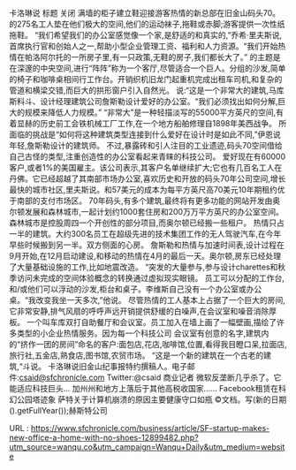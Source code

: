 卡洛琳说 
 标题 
 关闭 
 满墙的柜子建立鞋迎接游客热情的新总部在旧金山码头70。的275名工人垫在他们极大的空间,他们的运动袜子,拖鞋或赤脚;游客提供一次性纸拖鞋。 
 “我们希望我们的办公室感觉像一个家,是舒适的和真实的,”乔希·里夫斯说,首席执行官和创始人之一,帮助小型企业管理工资、福利和人力资源。“我们开始热情在帕洛阿尔托的一所房子里,有一只政策,无鞋的房子,我们都长大了。” 
 的主题是在深邃的中央空间,进行“阵阵”称为一个客厅,尽管适合一个巨人。分组的沙发,简单的椅子和咖啡桌相间行工作台。开销织机旧龙门起重机完成出租车司机,和复杂的管道和横梁交错,而巨大的拱形窗户引入自然光。 
 说:“这是一个非常大的建筑,马库斯料斗、设计经理建筑公司詹斯勒设计爱好的办公室。“我们必须找出如何分解,巨大的规模来降低人力规模。” 
 “非常大”是一种轻描淡写的55000平方英尺的空间,有着显赫的历史前工会铁机械工厂工作,在一个地方船舶修理自1898年美西战争。 
 所面临的挑战是“如何将这种建筑类型连接到什么爱好在设计时是如此不同,”伊恩说年轻,詹斯勒设计的建筑师。 
 不过,暴露砖和引人注目的工业遗迹,码头70空间借给自己古怪的类型,注重创造性的办公室看起来青睐的科技公司。 
 爱好现在有60000客户,或者1%的美国雇主。该公司表示,其客户名单继续扩大;它也有几百名工人在丹佛。它已经超越了其南部市场办公室,喜欢历史和开放的码头70年公司空间,增长最快的城市社区,里夫斯说。和57美元的成本为每平方英尺高70美元10年期租约优于南部的支付市场区。 
 70年码头,有多个建筑,最终将有更多功能的网站开发由奥尔顿发展和森林城市,一起计划约1000套住房和200万万平方英尺的办公室空间。森林城市是控股周四一个开创性的部分项目,而奥尔顿已经搬一些租户。 
 热情只占一半的建筑。大约300名员工在超级先进的技术集团工作的无人驾驶汽车,在今年早些时候搬到另一半。双方侧面的心房。 
 詹斯勒和热情与加速时间表,设计过程在9月开始,在12月启动建设,和移动的热情在4月的最后一天。奥尔顿,房东已经处理了大量基础设施的工作,比如地震改造。 
 “突发的大量参与,参与设计charettes和秋季访问未完成的空间体验概念的转换通过虚拟现实眼镜。 
 员工可以分配的工作台,和/或他们可以浮动的沙发,柜台和桌子。李维斯自己没有一个办公室或办公桌。“我改变我坐一天多次,”他说。 
 尽管热情的工人基本上占据了一个巨大的房间,它非常安静,排气风扇的呼呼声远开销提供舒缓的白噪声,在会议室和噪音消除厚板。 
 一个叫车库双打自助餐厅和会议室。员工加入在墙上画了一幅壁画,描绘了许多类型的小企业热情服务。因为每一个科技公司 
 会议室有创意的名字,建筑内的“挤作一团的房间”命名的客户:面包店,花店,咖啡馆,位置,看得我目瞪口呆,拉面店,旅行社,五金店,熟食店,图书馆,农贸市场。 
 “这是一个新的建筑在一个古老的建筑,“斗说。 
 卡洛琳说旧金山纪事报特约撰稿人。电子邮件:csaid@sfchronicle.com Twitter:@csaid 
 商业记者 
 微软反垄断几乎杀了。它能适应科技巨头… 
 加州州和地方上落后于其他高税收国家…… 
 Facebook租赁在科幻公园塔迹象 
 萨特关于计算机崩溃的原因主要健康守口如瓶 
 ©文档。写(新的日期().getFullYear());赫斯特公司 
  
   
  URL : https://www.sfchronicle.com/business/article/SF-startup-makes-new-office-a-home-with-no-shoes-12899482.php?utm_source=wanqu.co&utm_campaign=Wanqu+Daily&utm_medium=website